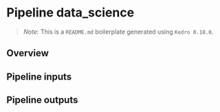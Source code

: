 # Pipeline data_science

> *Note:* This is a `README.md` boilerplate generated using `Kedro 0.18.0`.

## Overview

<!---
Please describe your modular pipeline here.
-->

## Pipeline inputs

<!---
The list of pipeline inputs.
-->

## Pipeline outputs

<!---
The list of pipeline outputs.
-->

